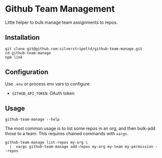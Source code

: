 # Github Team Management

Little helper to bulk manage team assignments to repos.

## Installation

```
git clone git@github.com:silverstripeltd/github-team-manage.git
cd github-team-manage
npm link
```

## Configuration

Use `.env` or process env vars to configure.

 * `GITHUB_API_TOKEN`: OAuth token

## Usage

```
github-team-manage --help
```

The most common usage is to list some repos in an org,
and then bulk-add those to a team. This requires chained commands with `xargs`.

```
github-team-manage list-repos my-org \
  |  xargs github-team-manage add-repos my-org my-team my-permission --repos
```